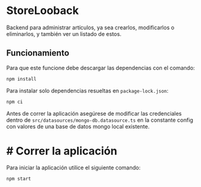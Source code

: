# StoreLooback

Backend para administrar artículos, ya sea crearlos, modificarlos o eliminarlos, y también ver un listado de estos.

## Funcionamiento

Para que este funcione debe descargar las dependencias con el comando:

```sh
npm install
```

Para instalar solo dependencias resueltas en `package-lock.json`:

```sh
npm ci
```
Antes de correr la aplicación asegúrese de modificar las credenciales dentro de `src/datasources/mongo-db.datasource.ts` en la constante config con valores de una base de datos mongo local existente.

# # Correr la aplicación

Para iniciar la aplicación utilice el siguiente comando: 

```sh
npm start
```

